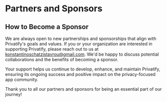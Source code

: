 # Partners and Sponsors

## How to Become a Sponsor

We are always open to new partnerships and sponsorships that align with Privatify's goals and values. If you or your organization are interested in supporting Privatify, please reach out to us at konstantinoschatzistavrou@gmail.com. We'd be happy to discuss potential collaborations and the benefits of becoming a sponsor.

Your support helps us continue to develop, enhance, and maintain Privatify, ensuring its ongoing success and positive impact on the privacy-focused app community.

Thank you to all our partners and sponsors for being an essential part of our journey!